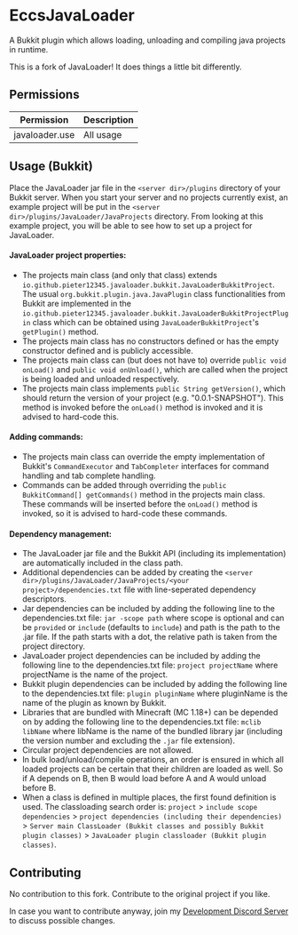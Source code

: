 # EccsJavaLoader

A Bukkit plugin which allows loading, unloading and compiling java projects in runtime.

This is a fork of JavaLoader! It does things a little bit differently.

## Permissions
| Permission     | Description |
|----------------|-------------|
| javaloader.use | All usage   |

## Usage (Bukkit)

Place the JavaLoader jar file in the `<server dir>/plugins` directory of your Bukkit server. When you start your server and no projects currently exist, an example project will be put in the `<server dir>/plugins/JavaLoader/JavaProjects` directory. From looking at this example project, you will be able to see how to set up a project for JavaLoader.

#### JavaLoader project properties:

 - The projects main class (and only that class) extends `io.github.pieter12345.javaloader.bukkit.JavaLoaderBukkitProject`. The usual `org.bukkit.plugin.java.JavaPlugin` class functionalities from Bukkit are implemented in the `io.github.pieter12345.javaloader.bukkit.JavaLoaderBukkitProjectPlugin` class which can be obtained using `JavaLoaderBukkitProject`'s `getPlugin()` method.
 - The projects main class has no constructors defined or has the empty constructor defined and is publicly accessible.
 - The projects main class can (but does not have to) override `public void onLoad()` and `public void onUnload()`, which are called when the project is being loaded and unloaded respectively.
 - The projects main class implements `public String getVersion()`, which should return the version of your project (e.g. "0.0.1-SNAPSHOT"). This method is invoked before the `onLoad()` method is invoked and it is advised to hard-code this.

#### Adding commands:

 - The projects main class can override the empty implementation of Bukkit's `CommandExecutor` and `TabCompleter` interfaces for command handling and tab complete handling.
 - Commands can be added through overriding the `public BukkitCommand[] getCommands()` method in the projects main class. These commands will be inserted before the `onLoad()` method is invoked, so it is advised to hard-code these commands.

#### Dependency management:

 - The JavaLoader jar file and the Bukkit API (including its implementation) are automatically included in the class path.
 - Additional dependencies can be added by creating the `<server dir>/plugins/JavaLoader/JavaProjects/<your project>/dependencies.txt` file with line-seperated dependency descriptors.
 - Jar dependencies can be included by adding the following line to the dependencies.txt file:
`jar -scope path` where scope is optional and can be `provided` or `include` (defaults to `include`) and path is the path to the .jar file. If the path starts with a dot, the relative path is taken from the project directory.
 - JavaLoader project dependencies can be included by adding the following line to the dependencies.txt file:
`project projectName` where projectName is the name of the project.
 - Bukkit plugin dependencies can be included by adding the following line to the dependencies.txt file:
`plugin pluginName` where pluginName is the name of the plugin as known by Bukkit.
 - Libraries that are bundled with Minecraft (MC 1.18+) can be depended on by adding the following line to the dependencies.txt file:
 `mclib libName` where libName is the name of the bundled library jar (including the version number and excluding the `.jar` file extension).
 - Circular project dependencies are not allowed.
 - In bulk load/unload/compile operations, an order is ensured in which all loaded projects can be certain that their children are loaded as well. So if A depends on B, then B would load before A and A would unload before B.
 - When a class is defined in multiple places, the first found definition is used. The classloading search order is: `project` > `include scope dependencies` > `project dependencies (including their dependencies)` > `Server main ClassLoader (Bukkit classes and possibly Bukkit plugin classes)` > `JavaLoader plugin classloader (Bukkit plugin classes)`.

## Contributing
No contribution to this fork. Contribute to the original project if you like.

In case you want to contribute anyway, join my [Development Discord Server](https://discord.com/invite/dYYxNvp) to discuss possible changes.
